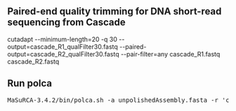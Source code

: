 ## Paired-end quality trimming for DNA short-read sequencing from Cascade
cutadapt --minimum-length=20 -q 30 --output=cascade_R1_qualFilter30.fastq --paired-output=cascade_R2_qualFilter30.fastq --pair-filter=any cascade_R1.fastq cascade_R2.fastq

## Run polca
<pre>MaSuRCA-3.4.2/bin/polca.sh -a unpolishedAssembly.fasta -r 'cascade_R1_qualFilter30.fastq cascade_R2_qualFilter30.fastq'</pre>

